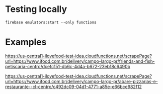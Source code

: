 # Testing locally
`firebase emulators:start --only functions`

# Examples
https://us-central1-ilovefood-test-idea.cloudfunctions.net/scrapePage?url=https://www.ifood.com.br/delivery/campo-largo-pr/friends-and-fish-petiscaria-centro/dcefc151-db6c-4d4a-b672-23eb18c6490b

https://us-central1-ilovefood-test-idea.cloudfunctions.net/scrapePage?url=https://www.ifood.com.br/delivery/campo-largo-pr/abare-pizzarias-e-restaurante--cl-centro/c492dc09-04d1-4771-a85e-e66bce982f12
